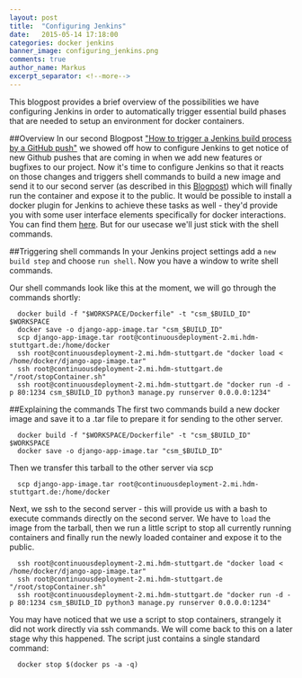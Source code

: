 ```yaml
---
layout: post
title:  "Configuring Jenkins"
date:   2015-05-14 17:18:00
categories: docker jenkins
banner_image: configuring_jenkins.png
comments: true
author_name: Markus
excerpt_separator: <!--more-->
---
```


This blogpost provides a brief overview of the possibilities we have configuring Jenkins in order to automatically trigger essential build phases that are needed to setup an environment for docker containers.
<!--more-->

##Overview
In our second Blogpost ["How to trigger a Jenkins build process by a GitHub push"](http://learning-continuous-deployment.github.io/jenkins/github/2015/04/17/github-jenkins/) we showed off how to configure Jenkins to get notice of new Github pushes that are coming in when we add new features or bugfixes to our project.
Now it's time to configure Jenkins so that it reacts on those changes and triggers shell commands to build a new image and send it to our second server (as described in this [Blogpost](http://learning-continuous-deployment.github.io/docker/images/dockerfile/2015/04/24/exporting-docker-container/)) which will finally run the container and expose it to the public.
It would be possible to install a docker plugin for Jenkins to achieve these tasks as well - they'd provide you with some user interface elements specifically for docker interactions. You can find them [here](https://wiki.jenkins-ci.org/dosearchsite.action?queryString=docker). But for our usecase we'll just stick with the shell commands.

##Triggering shell commands
In your Jenkins project settings add a `new build step` and choose `run shell`.
Now you have a window to write shell commands.

Our shell commands look like this at the moment, we will go through the commands shortly:

      docker build -f "$WORKSPACE/Dockerfile" -t "csm_$BUILD_ID" $WORKSPACE
      docker save -o django-app-image.tar "csm_$BUILD_ID"
      scp django-app-image.tar root@continuousdeployment-2.mi.hdm-stuttgart.de:/home/docker
      ssh root@continuousdeployment-2.mi.hdm-stuttgart.de "docker load < /home/docker/django-app-image.tar"
      ssh root@continuousdeployment-2.mi.hdm-stuttgart.de "/root/stopContainer.sh"
      ssh root@continuousdeployment-2.mi.hdm-stuttgart.de "docker run -d -p 80:1234 csm_$BUILD_ID python3 manage.py runserver 0.0.0.0:1234"


##Explaining the commands
The first two commands build a new docker image and save it to a .tar file to prepare it for sending to the other server.

      docker build -f "$WORKSPACE/Dockerfile" -t "csm_$BUILD_ID" $WORKSPACE
      docker save -o django-app-image.tar "csm_$BUILD_ID"

Then we transfer this tarball to the other server via scp

      scp django-app-image.tar root@continuousdeployment-2.mi.hdm-stuttgart.de:/home/docker

Next, we ssh to the second server - this will provide us with a bash to execute commands directly on the second server.
We have to `load` the image from the tarball, then we run a little script to stop all currently running containers and finally run the newly loaded container and expose it to the public.

      ssh root@continuousdeployment-2.mi.hdm-stuttgart.de "docker load < /home/docker/django-app-image.tar"
      ssh root@continuousdeployment-2.mi.hdm-stuttgart.de "/root/stopContainer.sh"
      ssh root@continuousdeployment-2.mi.hdm-stuttgart.de "docker run -d -p 80:1234 csm_$BUILD_ID python3 manage.py runserver 0.0.0.0:1234"

You may have noticed that we use a script to stop containers, strangely it did not work directly via ssh commands. We will come back to this on a later stage why this happened.
The script just contains a single standard command:

      docker stop $(docker ps -a -q)
